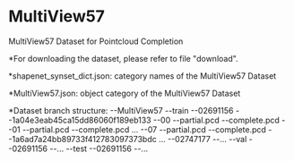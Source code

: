 # MultiView57
MultiView57 Dataset for Pointcloud Completion

*For downloading the dataset, please refer to file "download".

*shapenet_synset_dict.json: category names of the MultiView57 Dataset

*MultiView57.json: object category of the MultiView57 Dataset 

*Dataset branch structure:
--MultiView57
  --train
    --02691156
      --1a04e3eab45ca15dd86060f189eb133
        --00
          --partial.pcd
          --complete.pcd
        --01
          --partial.pcd
          --complete.pcd
        ...
        --07
          --partial.pcd
          --complete.pcd
      --1a6ad7a24bb89733f412783097373bdc
      ...
    --02747177
      --...
  --val
    --02691156
      --...
  --test
    --02691156
      --...

